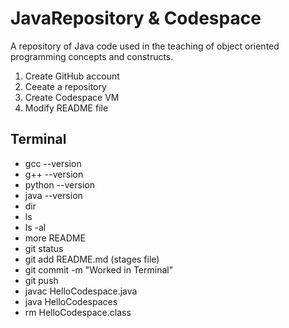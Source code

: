 # JavaRepository & Codespace
A repository of Java code used in the teaching of object oriented programming concepts and constructs.

1. Create GitHub account
2. Ceeate a repository
3. Create Codespace VM
4. Modify README file

## Terminal
* gcc --version
* g++ --version
* python --version
* java --version
* dir
* ls
* ls -al
* more README
* git status
* git add README.md (stages file)
* git commit -m "Worked in Terminal"
* git push
* javac HelloCodespace.java
* java HelloCodespaces
* rm HelloCodespace.class
